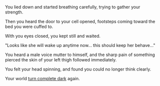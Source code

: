 You lied down and started breathing carefully, trying to gather your strength.

Then you heard the door to your cell opened, footsteps coming toward the bed you were cuffed to.

With you eyes closed, you kept still and waited.

"Looks like she will wake up anytime now... this should keep her behave..."

You heard a male voice mutter to himself, and the sharp pain of something pierced the skin of your left thigh followed immediately.

You felt your head spinning, and found you could no longer think clearly.

Your world [turn complete dark](../drugged/drugged.md) again.
